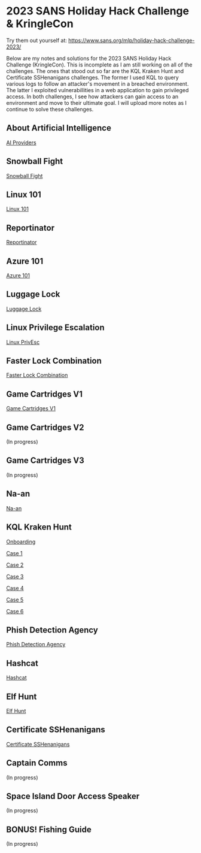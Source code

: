 # 2023 SANS Holiday Hack Challenge &amp; KringleCon
Try them out yourself at: https://www.sans.org/mlp/holiday-hack-challenge-2023/

Below are my notes and solutions for the 2023 SANS Holiday Hack Challenge (KringleCon). This is incomplete as I am still working on all of the challenges. The ones that stood out so far are the KQL Kraken Hunt and Certificate SSHenanigans challenges. The former I used KQL to query various logs to follow an attacker's movement in a breached environment. The latter I exploited vulnerabillities in a web application to gain privileged access. In both challenges, I see how attackers can gain access to an environment and move to their ultimate goal. I will upload more notes as I continue to solve these challenges.

## About Artificial Intelligence
[AI Providers](Notes/SynthesisTrueEnding.txt)

## Snowball Fight
[Snowball Fight](Notes/SnowballFight.txt)

## Linux 101
[Linux 101](Notes/Linux101.txt)

## Reportinator
[Reportinator](Notes/Reportinator.txt)

## Azure 101
[Azure 101](Notes/Azure101.txt)

## Luggage Lock
[Luggage Lock](Notes/LuggageLock.txt)

## Linux Privilege Escalation
[Linux PrivEsc](Notes/LinuxPrivEsc.txt)

## Faster Lock Combination
[Faster Lock Combination](Notes/FasterLockCombination.txt)

## Game Cartridges V1
[Game Cartridges V1](Notes/GameCartridgesV1.txt)

## Game Cartridges V2
(In progress)

## Game Cartridges V3
(In progress)

## Na-an
[Na-an](Notes/Naan.txt)

## KQL Kraken Hunt
[Onboarding](Notes/KQLKrakenHuntOnboarding.txt)

[Case 1](Notes/KQLKrakenHuntCase1.txt)

[Case 2](Notes/KQLKrakenHuntCase2.txt)

[Case 3](Notes/KQLKrakenHuntCase3.txt)

[Case 4](Notes/KQLKrakenHuntCase4.txt)

[Case 5](Notes/KQLKrakenHuntCase5.txt)

[Case 6](Notes/KQLKrakenHuntCase6.txt)

## Phish Detection Agency
[Phish Detection Agency](Notes/PhishDetectionAgency.txt)

## Hashcat
[Hashcat](Notes/Hashcat.txt)

## Elf Hunt
[Elf Hunt](Notes/ElfHunt.txt)

## Certificate SSHenanigans
[Certificate SSHenanigans](Notes/CertificateSSHenanigans.txt)

## Captain Comms
(In progress)

## Space Island Door Access Speaker
(In progress)

## BONUS! Fishing Guide
(In progress)
